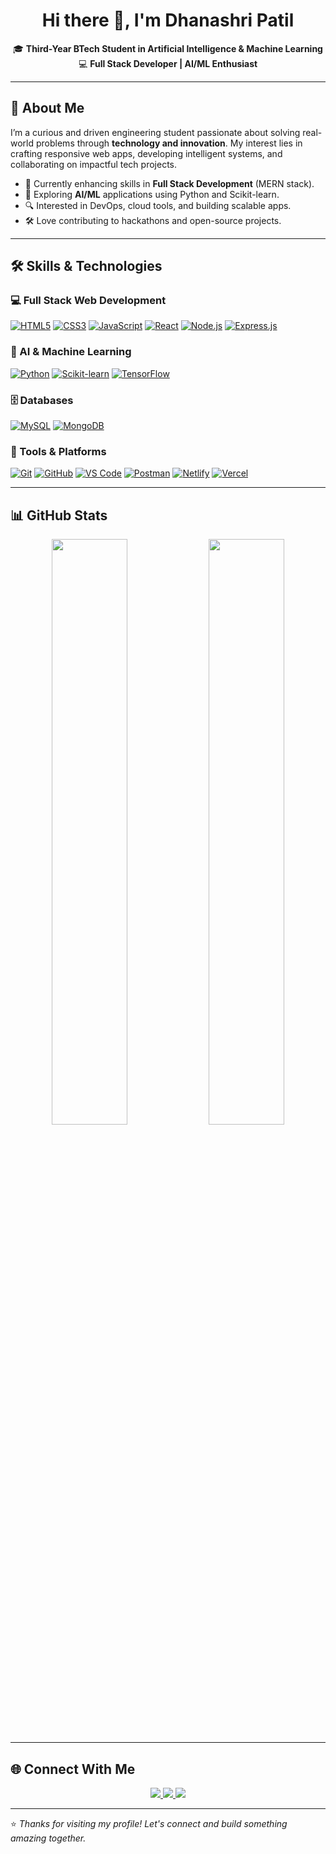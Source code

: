 <h1 align="center">Hi there 👋, I'm Dhanashri Patil</h1>

<p align="center">
  🎓 <strong>Third-Year BTech Student in Artificial Intelligence & Machine Learning</strong><br>
  💻 <strong>Full Stack Developer | AI/ML Enthusiast</strong>
</p>

---

## 🚀 About Me

I’m a curious and driven engineering student passionate about solving real-world problems through **technology and innovation**. My interest lies in crafting responsive web apps, developing intelligent systems, and collaborating on impactful tech projects.

- 🌱 Currently enhancing skills in **Full Stack Development** (MERN stack).
- 🤖 Exploring **AI/ML** applications using Python and Scikit-learn.
- 🔍 Interested in DevOps, cloud tools, and building scalable apps.
- 🛠️ Love contributing to hackathons and open-source projects.

---

## 🛠️ Skills & Technologies

### 💻 Full Stack Web Development
[![HTML5](https://img.shields.io/badge/HTML5-%23E34F26.svg?style=flat&logo=html5&logoColor=white)](https://developer.mozilla.org/en-US/docs/Web/HTML)
[![CSS3](https://img.shields.io/badge/CSS3-%231572B6.svg?style=flat&logo=css3&logoColor=white)](https://developer.mozilla.org/en-US/docs/Web/CSS)
[![JavaScript](https://img.shields.io/badge/JavaScript-%23F7DF1E.svg?style=flat&logo=javascript&logoColor=black)](https://developer.mozilla.org/en-US/docs/Web/JavaScript)
[![React](https://img.shields.io/badge/React-%2300D8FF.svg?style=flat&logo=react&logoColor=black)](https://reactjs.org/)
[![Node.js](https://img.shields.io/badge/Node.js-%23339933.svg?style=flat&logo=node.js&logoColor=white)](https://nodejs.org/)
[![Express.js](https://img.shields.io/badge/Express.js-%23404d59.svg?style=flat&logo=express&logoColor=white)](https://expressjs.com/)

### 🤖 AI & Machine Learning
[![Python](https://img.shields.io/badge/Python-%233776AB.svg?style=flat&logo=python&logoColor=white)](https://www.python.org/)
[![Scikit-learn](https://img.shields.io/badge/Scikit--learn-%23F7931E.svg?style=flat&logo=scikit-learn&logoColor=white)](https://scikit-learn.org/)
[![TensorFlow](https://img.shields.io/badge/TensorFlow-%23FF6F00.svg?style=flat&logo=tensorflow&logoColor=white)](https://www.tensorflow.org/)

### 🗄️ Databases
[![MySQL](https://img.shields.io/badge/MySQL-%234479A1.svg?style=flat&logo=mysql&logoColor=white)](https://www.mysql.com/)
[![MongoDB](https://img.shields.io/badge/MongoDB-%2347A248.svg?style=flat&logo=mongodb&logoColor=white)](https://www.mongodb.com/)

### 🧰 Tools & Platforms
[![Git](https://img.shields.io/badge/Git-%23F1502F.svg?style=flat&logo=git&logoColor=white)](https://git-scm.com/)
[![GitHub](https://img.shields.io/badge/GitHub-%23121011.svg?style=flat&logo=github&logoColor=white)](https://github.com/)
[![VS Code](https://img.shields.io/badge/VS_Code-%23007ACC.svg?style=flat&logo=visualstudiocode&logoColor=white)](https://code.visualstudio.com/)
[![Postman](https://img.shields.io/badge/Postman-%23FF6C37.svg?style=flat&logo=postman&logoColor=white)](https://www.postman.com/)
[![Netlify](https://img.shields.io/badge/Netlify-%23000000.svg?style=flat&logo=netlify&logoColor=white)](https://www.netlify.com/)
[![Vercel](https://img.shields.io/badge/Vercel-%23000000.svg?style=flat&logo=vercel&logoColor=white)](https://vercel.com/)

---

## 📊 GitHub Stats

<p align="center">
  <img src="https://github-readme-stats.vercel.app/api?username=DhanashriPatil11&show_icons=true&theme=radical" width="49%"/>
  <img src="https://github-readme-streak-stats.herokuapp.com/?user=DhanashriPatil11&theme=radical" width="49%"/>
</p>

---

## 🌐 Connect With Me

<p align="center">
  <a href="https://www.linkedin.com/in/dhanashri-patil24" target="_blank">
    <img src="https://img.shields.io/badge/LinkedIn-%230077B5.svg?style=flat&logo=linkedin&logoColor=white" />
  </a>
  <a href="mailto:patil.dhanashrik@gmail.com">
    <img src="https://img.shields.io/badge/Gmail-D14836?style=flat&logo=gmail&logoColor=white" />
  </a>
  <a href="https://github.com/DhanashriPatil11" target="_blank">
    <img src="https://img.shields.io/badge/GitHub-%23121011.svg?style=flat&logo=github&logoColor=white" />
  </a>
</p>

---

⭐️ *Thanks for visiting my profile! Let's connect and build something amazing together.*

